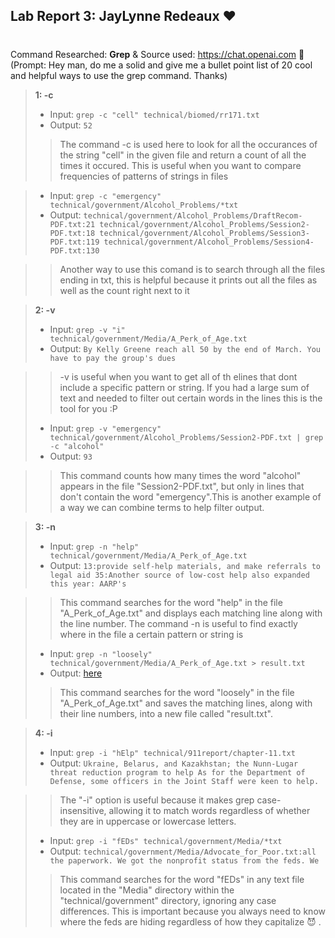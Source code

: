 ## Lab Report 3: JayLynne Redeaux ❤️ 
#
Command Researched: __Grep__ & Source used: https://chat.openai.com 🤖 (Prompt: Hey man, do me a solid and give me a bullet point list of 20 cool and helpful ways to use the grep command. Thanks)

> __1: -c__
> * Input: `grep -c "cell" technical/biomed/rr171.txt ` 
> * Output: `52`
> 
>> The command -c is used here to look for all the occurances of the string "cell" in the given file and return a count of all the times it occured. This is useful when you want to compare frequencies of patterns of strings in files

>* Input: `grep -c "emergency" technical/government/Alcohol_Problems/*txt ` 
>* Output: `technical/government/Alcohol_Problems/DraftRecom-PDF.txt:21
technical/government/Alcohol_Problems/Session2-PDF.txt:18
technical/government/Alcohol_Problems/Session3-PDF.txt:119
technical/government/Alcohol_Problems/Session4-PDF.txt:130 `

>> Another way to use this comand is to search through all the files ending in txt, this is helpful because it prints out all the files as well as the count right next to it

>__2: -v__
>* Input: `grep -v "i" technical/government/Media/A_Perk_of_Age.txt ` 
>* Output: `By Kelly Greene
reach all 50 by the end of March. You have to pay the group's dues `

>> -v is useful when you want to get all of th elines that dont include a specific pattern or string. If you had a large sum of text and needed to filter out certain words in the lines this is the tool for you :P
>> 
>* Input: `grep -v "emergency" technical/government/Alcohol_Problems/Session2-PDF.txt | grep -c "alcohol" ` 
>* Output: `93`

>> This command counts how many times the word "alcohol" appears in the file "Session2-PDF.txt", but only in lines that don't contain the word "emergency".This is another example of a way we can combine terms to help filter output.

>__3: -n__ 
>* Input: `grep -n "help" technical/government/Media/A_Perk_of_Age.txt ` 
>* Output: `13:provide self-help materials, and make referrals to legal aid
35:Another source of low-cost help also expanded this year: AARP's `

>> This command searches for the word "help" in the file "A_Perk_of_Age.txt" and displays each matching line along with the line number. The command -n is useful to find exactly where in the file a certain pattern or string is
>> 
>* Input: `grep -n "loosely" technical/government/Media/A_Perk_of_Age.txt > result.txt `
>* Output: [here](https://imgur.com/a/oZd92M3)
>>This command searches for the word "loosely" in the file "A_Perk_of_Age.txt" and saves the matching lines, along with their line numbers, into a new file called "result.txt".

>__4: -i__
>* Input: `grep -i "hElp" technical/911report/chapter-11.txt ` 
>* Output: `Ukraine, Belarus, and Kazakhstan; the Nunn-Lugar threat reduction program to help
            As for the Department of Defense, some officers in the Joint Staff were keen to help.` 
            
>>The "-i" option is useful because it makes grep case-insensitive, allowing it to match words regardless of whether they are in uppercase or lowercase letters.
>>
>* Input: `grep -i "fEDs" technical/government/Media/*txt ` 
>* Output: `technical/government/Media/Advocate_for_Poor.txt:all the paperwork. We got the nonprofit status from the feds. We`
>
>>This command searches for the word "fEDs" in any text file located in the "Media" directory within the "technical/government" directory, ignoring any case differences. This is important because you always need to know where the feds are hiding regardless of how they capitalize 😈 . 
